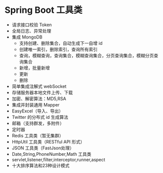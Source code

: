 # Spring Boot 工具类
- 请求接口校验 Token
- 全局日志、异常处理
- 集成 MongoDB
  - 支持创建、删除集合，自动生成下一自增 id
  - 创建唯一索引，删除索引，查询所有索引
  - 查询，模糊查询，查询集合，模糊查询集合，分页查询集合，模糊分页查询集合
  - 新增，批量新增
  - 更新
  - 删除
- 简单集成注解式 webSocket
- 存储服务器本地文件上传、下载
- 加密、解密算法：MD5,RSA
- 集成并封装通用 Mapper
- EasyExcel（导入、导出）
- Twitter 的分布式 id 生成算法
- 邮箱（支持群发，多附件）
- 定时器
- Redis 工具类（暂无集群）
- HttpUtil 工具类（RESTful API 形式）
- JSON 工具类（FastJson处理）
- Date,String,PhoneNumber,Math 工具类
- servlet,listener,filter,interceptor,runner,aspect
- 十大排序算法和23种设计模式